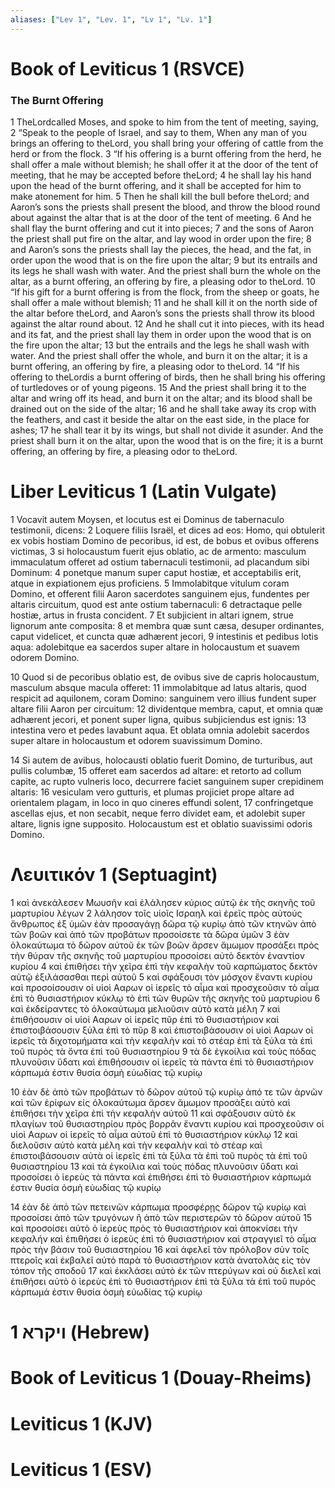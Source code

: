 ```yaml
---
aliases: ["Lev 1", "Lev. 1", "Lv 1", "Lv. 1"]
---
```



# Book of Leviticus 1 (RSVCE)

### The Burnt Offering
1 TheLordcalled Moses, and spoke to him from the tent of meeting, saying,
2 “Speak to the people of Israel, and say to them, When any man of you brings an offering to theLord, you shall bring your offering of cattle from the herd or from the flock.
3 “If his offering is a burnt offering from the herd, he shall offer a male without blemish; he shall offer it at the door of the tent of meeting, that he may be accepted before theLord;
4 he shall lay his hand upon the head of the burnt offering, and it shall be accepted for him to make atonement for him.
5 Then he shall kill the bull before theLord; and Aaron’s sons the priests shall present the blood, and throw the blood round about against the altar that is at the door of the tent of meeting.
6 And he shall flay the burnt offering and cut it into pieces;
7 and the sons of Aaron the priest shall put fire on the altar, and lay wood in order upon the fire;
8 and Aaron’s sons the priests shall lay the pieces, the head, and the fat, in order upon the wood that is on the fire upon the altar;
9 but its entrails and its legs he shall wash with water. And the priest shall burn the whole on the altar, as a burnt offering, an offering by fire, a pleasing odor to theLord.
10 “If his gift for a burnt offering is from the flock, from the sheep or goats, he shall offer a male without blemish;
11 and he shall kill it on the north side of the altar before theLord, and Aaron’s sons the priests shall throw its blood against the altar round about.
12 And he shall cut it into pieces, with its head and its fat, and the priest shall lay them in order upon the wood that is on the fire upon the altar;
13 but the entrails and the legs he shall wash with water. And the priest shall offer the whole, and burn it on the altar; it is a burnt offering, an offering by fire, a pleasing odor to theLord.
14 “If his offering to theLordis a burnt offering of birds, then he shall bring his offering of turtledoves or of young pigeons.
15 And the priest shall bring it to the altar and wring off its head, and burn it on the altar; and its blood shall be drained out on the side of the altar;
16 and he shall take away its crop with the feathers, and cast it beside the altar on the east side, in the place for ashes;
17 he shall tear it by its wings, but shall not divide it asunder. And the priest shall burn it on the altar, upon the wood that is on the fire; it is a burnt offering, an offering by fire, a pleasing odor to theLord.


# Liber Leviticus 1 (Latin Vulgate)

1 Vocavit autem Moysen, et locutus est ei Dominus de tabernaculo testimonii, dicens:
2 Loquere filiis Israël, et dices ad eos: Homo, qui obtulerit ex vobis hostiam Domino de pecoribus, id est, de bobus et ovibus offerens victimas,
3 si holocaustum fuerit ejus oblatio, ac de armento: masculum immaculatum offeret ad ostium tabernaculi testimonii, ad placandum sibi Dominum:
4 ponetque manum super caput hostiæ, et acceptabilis erit, atque in expiationem ejus proficiens.
5 Immolabitque vitulum coram Domino, et offerent filii Aaron sacerdotes sanguinem ejus, fundentes per altaris circuitum, quod est ante ostium tabernaculi:
6 detractaque pelle hostiæ, artus in frusta concident.
7 Et subjicient in altari ignem, strue lignorum ante composita:
8 et membra quæ sunt cæsa, desuper ordinantes, caput videlicet, et cuncta quæ adhærent jecori,
9 intestinis et pedibus lotis aqua: adolebitque ea sacerdos super altare in holocaustum et suavem odorem Domino.

10 Quod si de pecoribus oblatio est, de ovibus sive de capris holocaustum, masculum absque macula offeret:
11 immolabitque ad latus altaris, quod respicit ad aquilonem, coram Domino: sanguinem vero illius fundent super altare filii Aaron per circuitum:
12 dividentque membra, caput, et omnia quæ adhærent jecori, et ponent super ligna, quibus subjiciendus est ignis:
13 intestina vero et pedes lavabunt aqua. Et oblata omnia adolebit sacerdos super altare in holocaustum et odorem suavissimum Domino.

14 Si autem de avibus, holocausti oblatio fuerit Domino, de turturibus, aut pullis columbæ,
15 offeret eam sacerdos ad altare: et retorto ad collum capite, ac rupto vulneris loco, decurrere faciet sanguinem super crepidinem altaris:
16 vesiculam vero gutturis, et plumas projiciet prope altare ad orientalem plagam, in loco in quo cineres effundi solent,
17 confringetque ascellas ejus, et non secabit, neque ferro dividet eam, et adolebit super altare, lignis igne supposito. Holocaustum est et oblatio suavissimi odoris Domino.


# Λευιτικόν 1 (Septuagint)

1 καὶ ἀνεκάλεσεν Μωυσῆν καὶ ἐλάλησεν κύριος αὐτῷ ἐκ τῆς σκηνῆς τοῦ μαρτυρίου λέγων
2 λάλησον τοῖς υἱοῖς Ισραηλ καὶ ἐρεῖς πρὸς αὐτούς ἄνθρωπος ἐξ ὑμῶν ἐὰν προσαγάγῃ δῶρα τῷ κυρίῳ ἀπὸ τῶν κτηνῶν ἀπὸ τῶν βοῶν καὶ ἀπὸ τῶν προβάτων προσοίσετε τὰ δῶρα ὑμῶν
3 ἐὰν ὁλοκαύτωμα τὸ δῶρον αὐτοῦ ἐκ τῶν βοῶν ἄρσεν ἄμωμον προσάξει πρὸς τὴν θύραν τῆς σκηνῆς τοῦ μαρτυρίου προσοίσει αὐτὸ δεκτὸν ἐναντίον κυρίου
4 καὶ ἐπιθήσει τὴν χεῖρα ἐπὶ τὴν κεφαλὴν τοῦ καρπώματος δεκτὸν αὐτῷ ἐξιλάσασθαι περὶ αὐτοῦ
5 καὶ σφάξουσι τὸν μόσχον ἔναντι κυρίου καὶ προσοίσουσιν οἱ υἱοὶ Ααρων οἱ ἱερεῖς τὸ αἷμα καὶ προσχεοῦσιν τὸ αἷμα ἐπὶ τὸ θυσιαστήριον κύκλῳ τὸ ἐπὶ τῶν θυρῶν τῆς σκηνῆς τοῦ μαρτυρίου
6 καὶ ἐκδείραντες τὸ ὁλοκαύτωμα μελιοῦσιν αὐτὸ κατὰ μέλη
7 καὶ ἐπιθήσουσιν οἱ υἱοὶ Ααρων οἱ ἱερεῖς πῦρ ἐπὶ τὸ θυσιαστήριον καὶ ἐπιστοιβάσουσιν ξύλα ἐπὶ τὸ πῦρ
8 καὶ ἐπιστοιβάσουσιν οἱ υἱοὶ Ααρων οἱ ἱερεῖς τὰ διχοτομήματα καὶ τὴν κεφαλὴν καὶ τὸ στέαρ ἐπὶ τὰ ξύλα τὰ ἐπὶ τοῦ πυρὸς τὰ ὄντα ἐπὶ τοῦ θυσιαστηρίου
9 τὰ δὲ ἐγκοίλια καὶ τοὺς πόδας πλυνοῦσιν ὕδατι καὶ ἐπιθήσουσιν οἱ ἱερεῖς τὰ πάντα ἐπὶ τὸ θυσιαστήριον κάρπωμά ἐστιν θυσία ὀσμὴ εὐωδίας τῷ κυρίῳ

10 ἐὰν δὲ ἀπὸ τῶν προβάτων τὸ δῶρον αὐτοῦ τῷ κυρίῳ ἀπό τε τῶν ἀρνῶν καὶ τῶν ἐρίφων εἰς ὁλοκαύτωμα ἄρσεν ἄμωμον προσάξει αὐτὸ καὶ ἐπιθήσει τὴν χεῖρα ἐπὶ τὴν κεφαλὴν αὐτοῦ
11 καὶ σφάξουσιν αὐτὸ ἐκ πλαγίων τοῦ θυσιαστηρίου πρὸς βορρᾶν ἔναντι κυρίου καὶ προσχεοῦσιν οἱ υἱοὶ Ααρων οἱ ἱερεῖς τὸ αἷμα αὐτοῦ ἐπὶ τὸ θυσιαστήριον κύκλῳ
12 καὶ διελοῦσιν αὐτὸ κατὰ μέλη καὶ τὴν κεφαλὴν καὶ τὸ στέαρ καὶ ἐπιστοιβάσουσιν αὐτὰ οἱ ἱερεῖς ἐπὶ τὰ ξύλα τὰ ἐπὶ τοῦ πυρὸς τὰ ἐπὶ τοῦ θυσιαστηρίου
13 καὶ τὰ ἐγκοίλια καὶ τοὺς πόδας πλυνοῦσιν ὕδατι καὶ προσοίσει ὁ ἱερεὺς τὰ πάντα καὶ ἐπιθήσει ἐπὶ τὸ θυσιαστήριον κάρπωμά ἐστιν θυσία ὀσμὴ εὐωδίας τῷ κυρίῳ

14 ἐὰν δὲ ἀπὸ τῶν πετεινῶν κάρπωμα προσφέρῃς δῶρον τῷ κυρίῳ καὶ προσοίσει ἀπὸ τῶν τρυγόνων ἢ ἀπὸ τῶν περιστερῶν τὸ δῶρον αὐτοῦ
15 καὶ προσοίσει αὐτὸ ὁ ἱερεὺς πρὸς τὸ θυσιαστήριον καὶ ἀποκνίσει τὴν κεφαλήν καὶ ἐπιθήσει ὁ ἱερεὺς ἐπὶ τὸ θυσιαστήριον καὶ στραγγιεῖ τὸ αἷμα πρὸς τὴν βάσιν τοῦ θυσιαστηρίου
16 καὶ ἀφελεῖ τὸν πρόλοβον σὺν τοῖς πτεροῖς καὶ ἐκβαλεῖ αὐτὸ παρὰ τὸ θυσιαστήριον κατὰ ἀνατολὰς εἰς τὸν τόπον τῆς σποδοῦ
17 καὶ ἐκκλάσει αὐτὸ ἐκ τῶν πτερύγων καὶ οὐ διελεῖ καὶ ἐπιθήσει αὐτὸ ὁ ἱερεὺς ἐπὶ τὸ θυσιαστήριον ἐπὶ τὰ ξύλα τὰ ἐπὶ τοῦ πυρός κάρπωμά ἐστιν θυσία ὀσμὴ εὐωδίας τῷ κυρίῳ


# 1 ויקרא (Hebrew)


# Book of Leviticus 1 (Douay-Rheims)


# Leviticus 1 (KJV)


# Leviticus 1 (ESV)

